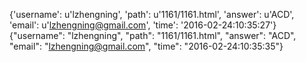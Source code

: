 {'username': u'lzhengning', 'path': u'1161/1161.html', 'answer': u'ACD', 'email': u'lzhengning@gmail.com', 'time': '2016-02-24:10:35:27'}
{"username": "lzhengning", "path": "1161/1161.html", "answer": "ACD", "email": "lzhengning@gmail.com", "time": "2016-02-24:10:35:35"}